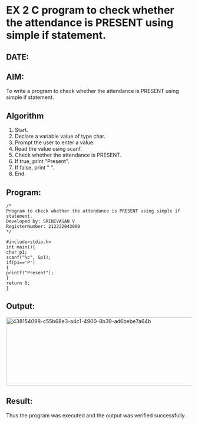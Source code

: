 # EX 2 C program to check whether the attendance is PRESENT using simple if statement.
## DATE:
## AIM:
To write a program to check whether the attendance is PRESENT using simple if statement.

## Algorithm
1. Start.
2. Declare a variable value of type char.
3. Prompt the user to enter a value.
4.  Read the value using scanf.
5.  Check whether the attendance is PRESENT.
6.  If true, print "Present".
7.  If false, print " ".
8. End.

## Program:
```
/*
Program to check whether the attendance is PRESENT using simple if statement.
Developed by: SRINIVASAN V
RegisterNumber: 212222043008 
*/
```
```
#include<stdio.h> 
int main(){ 
char p1; 
scanf("%c", &p1); 
if(p1=='P') 
{ 
printf("Present"); 
} 
return 0; 
}
```

## Output:
<img width="593" height="186" alt="438154098-c55b68e3-a4c1-4900-8b39-ad6bebe7a64b" src="https://github.com/user-attachments/assets/d8d388ab-493e-45c7-8293-188bc4c06a59" />

## Result:
Thus the program was executed and the output was verified successfully.
